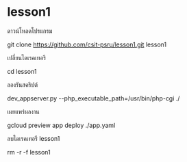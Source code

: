 # lesson1

ดาวน์โหลดโปรแกรม

  git clone https://github.com/csit-psru/lesson1.git lesson1

เปลี่ยนไดเรคเทอรี

  cd lesson1

ลองรันสคริปต์

  dev_appserver.py --php_executable_path=/usr/bin/php-cgi ./

เผยแพร่ผลงาน

  gcloud preview app deploy ./app.yaml

ลบไดเรคเทอรี lesson1

  rm -r -f lesson1
